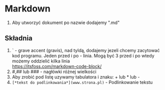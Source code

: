 <!--LTex: enabled=false -->
<!-- powyżej komenda wyłączająca sprawdzanie przez Ltex  -->

# Markdown
1. Aby utworzyć dokument po nazwie dodajemy ".md"

## Składnia
1. ` - grave accent (gravis), nad tyldą, dodajemy jezeli chcemy zacytować kod programu. Jeden przed i po - linia. Mogą być 3 przed i po wtedy możemy oddzielić kilka linia  
https://itsfoss.com/markdown-code-block/
2. #,## lub ### - nagłówki różnej wielkości
3. Aby zrobić pod listę uzywamy tabulatora i znaku: + lub * lub -
4. `[*tekst do podlinkowania*](www.strona.pl)` - Podlinkowanie tekstu